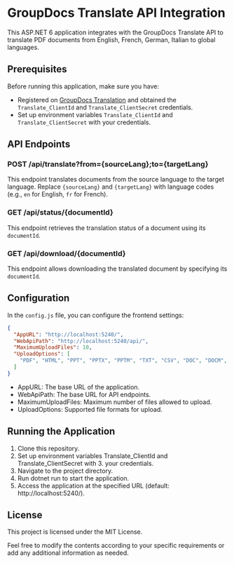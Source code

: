 # GroupDocs Translate API Integration

This ASP.NET 6 application integrates with the GroupDocs Translate API to translate PDF documents from English, French, German, Italian to global languages.

## Prerequisites

Before running this application, make sure you have:

- Registered on [GroupDocs Translation](https://products.groupdocs.cloud/translation/family/) and obtained the `Translate_ClientId` and `Translate_ClientSecret` credentials.
- Set up environment variables `Translate_ClientId` and `Translate_ClientSecret` with your credentials.

## API Endpoints

### POST /api/translate?from={sourceLang};to={targetLang}

This endpoint translates documents from the source language to the target language. Replace `{sourceLang}` and `{targetLang}` with language codes (e.g., `en` for English, `fr` for French).

### GET /api/status/{documentId}

This endpoint retrieves the translation status of a document using its `documentId`.

### GET /api/download/{documentId}

This endpoint allows downloading the translated document by specifying its `documentId`.

## Configuration

In the `config.js` file, you can configure the frontend settings:

```json
{
  "AppURL": "http://localhost:5240/",
  "WebApiPath": "http://localhost:5240/api/",
  "MaximumUploadFiles": 10,
  "UploadOptions": [
    "PDF", "HTML", "PPT", "PPTX", "PPTM", "TXT", "CSV", "DOC", "DOCM", "DOCX", "MD", "ODP", "ODS", "ODT", "RESX", "RTF", "SRT", "TSV", "XLS", "XLSM", "XLSX"
  ]
}
```

* AppURL: The base URL of the application.
* WebApiPath: The base URL for API endpoints.
* MaximumUploadFiles: Maximum number of files allowed to upload.
* UploadOptions: Supported file formats for upload.

## Running the Application

1. Clone this repository.
2. Set up environment variables Translate_ClientId and Translate_ClientSecret with 3. your credentials.
4. Navigate to the project directory.
5. Run dotnet run to start the application.
6. Access the application at the specified URL (default: http://localhost:5240/).

## License

This project is licensed under the MIT License.

Feel free to modify the contents according to your specific requirements or add any additional information as needed.
